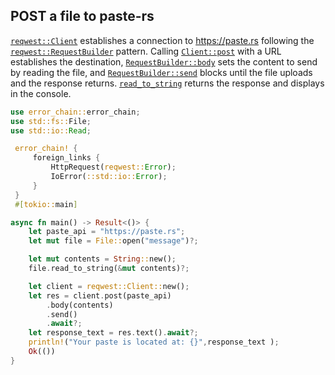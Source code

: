## POST a file to paste-rs

[`reqwest::Client`] establishes a connection to https://paste.rs
following the [`reqwest::RequestBuilder`] pattern.  Calling [`Client::post`]
with a URL establishes the destination, [`RequestBuilder::body`] sets the
content to send by reading the file, and [`RequestBuilder::send`] blocks until
the file uploads and the response returns.  [`read_to_string`] returns the
response and displays in the console.

```rust
use error_chain::error_chain;
use std::fs::File;
use std::io::Read;

 error_chain! {
     foreign_links {
         HttpRequest(reqwest::Error);
         IoError(::std::io::Error);
     }
 }
 #[tokio::main]

async fn main() -> Result<()> {
    let paste_api = "https://paste.rs";
    let mut file = File::open("message")?;

    let mut contents = String::new();
    file.read_to_string(&mut contents)?;

    let client = reqwest::Client::new();
    let res = client.post(paste_api)
        .body(contents)
        .send()
        .await?;
    let response_text = res.text().await?;
    println!("Your paste is located at: {}",response_text );
    Ok(())
}
```

[`Client::post`]: https://docs.rs/reqwest/*/reqwest/struct.Client.html#method.post
[`read_to_string`]: https://doc.rust-lang.org/std/io/trait.Read.html#method.read_to_string
[`RequestBuilder::body`]: https://docs.rs/reqwest/*/reqwest/struct.RequestBuilder.html#method.body
[`RequestBuilder::send`]: https://docs.rs/reqwest/*/reqwest/struct.RequestBuilder.html#method.send
[`reqwest::Client`]: https://docs.rs/reqwest/*/reqwest/struct.Client.html
[`reqwest::RequestBuilder`]: https://docs.rs/reqwest/*/reqwest/struct.RequestBuilder.html
